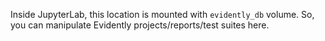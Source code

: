 Inside JupyterLab, this location is mounted with `evidently_db` volume. So, you can manipulate Evidently projects/reports/test suites here.